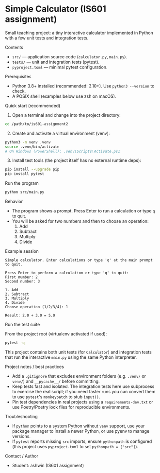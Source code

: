 # Simple Calculator (IS601 assignment)

Small teaching project: a tiny interactive calculator implemented in Python with a few unit tests and integration tests.

Contents

- `src/` — application source code (`calculator.py`, `main.py`).
- `tests/` — unit and integration tests (pytest).
- `pyproject.toml` — minimal pytest configuration.

Prerequisites

- Python 3.8+ installed (recommended: 3.10+). Use `python3 --version` to check.
- A POSIX shell (examples below use zsh on macOS).

Quick start (recommended)

1. Open a terminal and change into the project directory:

```bash
cd /path/to/is601-assignment2
```

2. Create and activate a virtual environment (venv):

```bash
python3 -m venv .venv
source .venv/bin/activate
# On Windows (PowerShell): .venv\Scripts\Activate.ps1
```

3. Install test tools (the project itself has no external runtime deps):

```bash
pip install --upgrade pip
pip install pytest
```

Run the program

```bash
python src/main.py
```

Behavior

- The program shows a prompt. Press Enter to run a calculation or type `q` to quit.
- You will be asked for two numbers and then to choose an operation:
  1. Add
  2. Subtract
  3. Multiply
  4. Divide

Example session

```
Simple calculator. Enter calculations or type 'q' at the main prompt to quit.

Press Enter to perform a calculation or type 'q' to quit:
First number: 2
Second number: 3

1. Add
2. Subtract
3. Multiply
4. Divide
Choose operation (1/2/3/4): 1

Result: 2.0 + 3.0 = 5.0
```

Run the test suite

From the project root (virtualenv activated if used):

```bash
pytest -q
```

This project contains both unit tests (for `Calculator`) and integration tests that run the interactive `main.py` using the same Python interpreter.

Project notes / best practices

- Add a `.gitignore` that excludes environment folders (e.g. `.venv/` or `venv/`) and `__pycache__/` before committing.
- Keep tests fast and isolated. The integration tests here use subprocess to exercise the real script; if you need faster runs you can convert them to use `pytest`'s `monkeypatch` to stub `input()`.
- Pin test dependencies in real projects using a `requirements-dev.txt` or use Poetry/Poetry lock files for reproducible environments.

Troubleshooting

- If `python` points to a system Python without `venv` support, use your package manager to install a newer Python, or use pyenv to manage versions.
- If `pytest` reports missing `src` imports, ensure `pythonpath` is configured (this project uses `pyproject.toml` to set `pythonpath = ["src"]`).

Contact / Author

- Student: ashwin (IS601 assignment)
